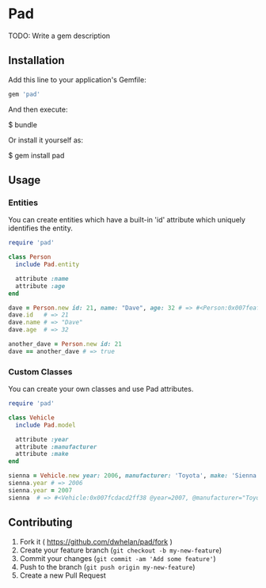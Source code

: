 # Pad

TODO: Write a gem description

## Installation

Add this line to your application's Gemfile:

```ruby
gem 'pad'
```

And then execute:

  $ bundle

Or install it yourself as:

  $ gem install pad

## Usage

### Entities
You can create entities which have a built-in 'id' attribute which uniquely identifies the entity.

```ruby
require 'pad'

class Person
  include Pad.entity

  attribute :name
  attribute :age
end

dave = Person.new id: 21, name: "Dave", age: 32 # => #<Person:0x007feaf4a3c668 @id=21, @name="Dave", @age=32>
dave.id   # => 21
dave.name # => "Dave"
dave.age  # => 32

another_dave = Person.new id: 21
dave == another_dave # => true
```

### Custom Classes
You can create your own classes and use Pad attributes.

```ruby
require 'pad'

class Vehicle
  include Pad.model

  attribute :year
  attribute :manufacturer
  attribute :make
end

sienna = Vehicle.new year: 2006, manufacturer: 'Toyota', make: 'Sienna' # => #<Vehicle:0x007fcdacd2ff38 @year=2006, @manufacturer="Toyota", @make="Sienna">
sienna.year # => 2006
sienna.year = 2007
sienna  # => #<Vehicle:0x007fcdacd2ff38 @year=2007, @manufacturer="Toyota", @make="Sienna">
```

## Contributing

1. Fork it ( https://github.com/dwhelan/pad/fork )
2. Create your feature branch (`git checkout -b my-new-feature`)
3. Commit your changes (`git commit -am 'Add some feature'`)
4. Push to the branch (`git push origin my-new-feature`)
5. Create a new Pull Request
